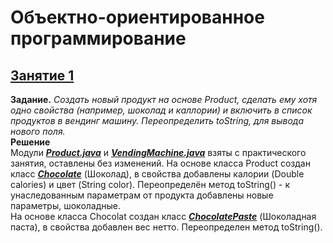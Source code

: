 # Объектно-ориентированное программирование

## [Занятие 1](https://github.com/dtnfktu/OOP/tree/main/lesson01)
**Задание.**
*Создать новый продукт на основе Product, сделать ему хотя одно свойства (например, шоколад и каллории) и включить в список продуктов в вендинг машину. Переопределить toString, для вывода нового поля.*  
**Решение**  
Модули [***Product.java***](https://github.com/dtnfktu/OOP/blob/main/lesson01/Product.java) и [***VendingMachine.java***](https://github.com/dtnfktu/OOP/blob/main/lesson01/VendingMachine.java) взяты с практического занятия, оставлены без изменений. На основе класса Product создан класс [***Chocolate***](https://github.com/dtnfktu/OOP/blob/main/lesson01/Chocolate.java) (Шоколад), в свойства добавлены калории (Double calories) и цвет (String color). Переопределён метод toString() - к унаследованным параметрам от продукта добавлены новые параметры, шоколадные.  
На основе класса Chocolat создан класс [***ChocolatePaste***](https://github.com/dtnfktu/OOP/blob/main/lesson01/ChocolatePaste.java) (Шоколадная паста), в свойства добавлен вес нетто. Переопределен метод toString().